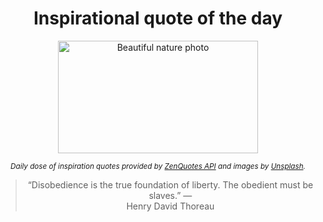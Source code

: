 
<div align="center">

# Inspirational quote of the day

<img src="./data/photo.jpeg" alt="Beautiful nature photo" width="320" height="180">

<sub><i>Daily dose of inspiration quotes provided by [ZenQuotes API](https://zenquotes.io/) and images by [Unsplash](https://unsplash.com/).</i></sub>


<blockquote>&ldquo;Disobedience is the true foundation of liberty. The obedient must be slaves.&rdquo; &mdash; <footer>Henry David Thoreau</footer></blockquote>

</div>
